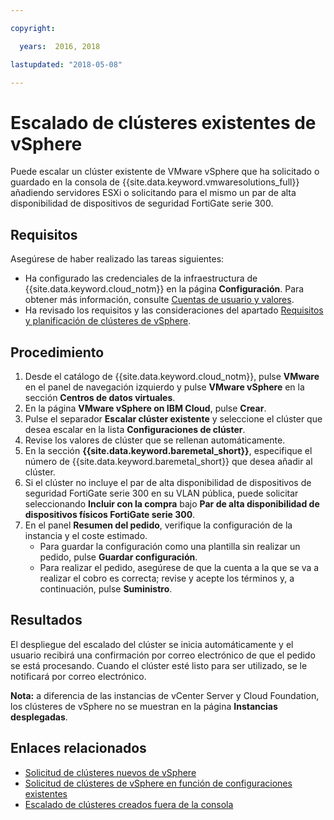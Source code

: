 ```yaml
---

copyright:

  years:  2016, 2018

lastupdated: "2018-05-08"

---
```


# Escalado de clústeres existentes de vSphere

Puede escalar un clúster existente de VMware vSphere que ha solicitado o guardado en la consola de {{site.data.keyword.vmwaresolutions_full}} añadiendo servidores ESXi o solicitando para el mismo un par de alta disponibilidad de dispositivos de seguridad FortiGate serie 300.

## Requisitos

Asegúrese de haber realizado las tareas siguientes:
*  Ha configurado las credenciales de la infraestructura de {{site.data.keyword.cloud_notm}} en la página **Configuración**. Para obtener más información, consulte [Cuentas de usuario y valores](../vmonic/useraccount.html).
*  Ha revisado los requisitos y las consideraciones del apartado [Requisitos y planificación de clústeres de vSphere](vs_planning.html).

## Procedimiento

1. Desde el catálogo de {{site.data.keyword.cloud_notm}}, pulse **VMware** en el panel de navegación izquierdo y pulse **VMware vSphere** en la sección **Centros de datos virtuales**.
2. En la página **VMware vSphere on IBM Cloud**, pulse **Crear**.  
3. Pulse el separador **Escalar clúster existente** y seleccione el clúster que desea escalar en la lista **Configuraciones de clúster**.
4. Revise los valores de clúster que se rellenan automáticamente.
5. En la sección **{{site.data.keyword.baremetal_short}}**, especifique el número de {{site.data.keyword.baremetal_short}} que desea añadir al clúster.
6. Si el clúster no incluye el par de alta disponibilidad de dispositivos de seguridad FortiGate serie 300 en su VLAN pública, puede solicitar seleccionando **Incluir con la compra** bajo **Par de alta disponibilidad de dispositivos físicos FortiGate serie 300**.
7. En el panel **Resumen del pedido**, verifique la configuración de la instancia y el coste estimado.
   * Para guardar la configuración como una plantilla sin realizar un pedido, pulse **Guardar configuración**.
   * Para realizar el pedido, asegúrese de que la cuenta a la que se va a realizar el cobro es correcta; revise y acepte los términos y, a continuación, pulse **Suministro**.

## Resultados

El despliegue del escalado del clúster se inicia automáticamente y el usuario recibirá una confirmación por correo electrónico de que el pedido se está procesando. Cuando el clúster esté listo para ser utilizado, se le notificará por correo electrónico.

**Nota:** a diferencia de las instancias de vCenter Server y Cloud Foundation, los clústeres de vSphere no se muestran en la página **Instancias desplegadas**.

## Enlaces relacionados

* [Solicitud de clústeres nuevos de vSphere](vs_orderinginstances.html)
* [Solicitud de clústeres de vSphere en función de configuraciones existentes](vs_orderingbasedonexistingconfig.html)
* [Escalado de clústeres creados fuera de la consola](vs_orderingforclustersoutside.html)
